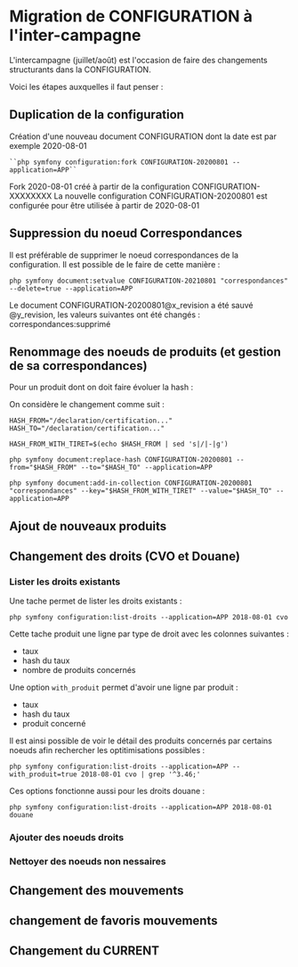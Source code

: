 # Migration de CONFIGURATION à l'inter-campagne

L'intercampagne (juillet/août) est l'occasion de faire des changements structurants dans la CONFIGURATION.

Voici les étapes auxquelles il faut penser :

## Duplication de la configuration

Création d'une nouveau document CONFIGURATION dont la date est par exemple 2020-08-01

    ``php symfony configuration:fork CONFIGURATION-20200801 --application=APP``

Fork 2020-08-01 créé à partir de la configuration CONFIGURATION-XXXXXXXX
La nouvelle configuration CONFIGURATION-20200801 est configurée pour être utilisée à partir de 2020-08-01

## Suppression du noeud Correspondances

Il est préférable de supprimer le noeud correspondances de la configuration. Il est possible de le faire de cette manière :

    php symfony document:setvalue CONFIGURATION-20210801 "correspondances" --delete=true --application=APP

Le document CONFIGURATION-20200801@x_revision a été sauvé @y_revision, les valeurs suivantes ont été changés : correspondances:supprimé

## Renommage des noeuds de produits (et gestion de sa correspondances)

Pour un produit dont on doit faire évoluer la hash :

On considère le changement comme suit :

    HASH_FROM="/declaration/certification..."
    HASH_TO="/declaration/certification..."

    HASH_FROM_WITH_TIRET=$(echo $HASH_FROM | sed 's|/|-|g')

    php symfony document:replace-hash CONFIGURATION-20200801 --from="$HASH_FROM" --to="$HASH_TO" --application=APP

    php symfony document:add-in-collection CONFIGURATION-20200801 "correspondances" --key="$HASH_FROM_WITH_TIRET" --value="$HASH_TO" --application=APP

## Ajout de nouveaux produits

## Changement des droits (CVO et Douane)

### Lister les droits existants

Une tache permet de lister les droits existants :

    php symfony configuration:list-droits --application=APP 2018-08-01 cvo

Cette tache produit une ligne par type de droit avec les colonnes suivantes :

 - taux
 - hash du taux
 - nombre de produits concernés

Une option ``with_produit`` permet d'avoir une ligne par produit :

 - taux
 - hash du taux
 - produit concerné

Il est ainsi possible de voir le détail des produits concernés par certains noeuds afin rechercher les optitimisations possibles :

    php symfony configuration:list-droits --application=APP --with_produit=true 2018-08-01 cvo | grep '^3.46;'

Ces options fonctionne aussi pour les droits douane :

    php symfony configuration:list-droits --application=APP 2018-08-01 douane

### Ajouter des noeuds droits

### Nettoyer des noeuds non nessaires

## Changement des mouvements

## changement de favoris mouvements

## Changement du CURRENT
